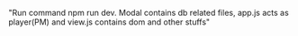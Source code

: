 "Run command npm run dev. Modal contains db related files, app.js acts as player(PM) and view.js contains dom and other stuffs" 
